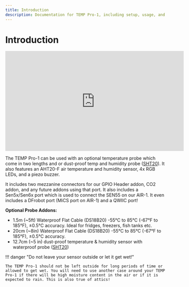 ```yaml
---
title: Introduction
description: Documentation for TEMP Pro-1, including setup, usage, and best practices.
---
```

# Introduction

<div class="cms-embed">
  <iframe width="560" height="315" src="https://www.youtube.com/embed/WxWEuq2-EDY" title="YouTube video player" frameborder="0" allow="accelerometer; autoplay; clipboard-write; encrypted-media; gyroscope; picture-in-picture; web-share" referrerpolicy="strict-origin-when-cross-origin" allowfullscreen=""></iframe>
</div>

The TEMP Pro-1 can be used with an optional temperature probe which come in two lengths and or dust-proof temp and humidity probe (<a href="https://wiki.dfrobot.com/SHT20_I2C_Temperature_%26_Humidity_Sensor__Waterproof_Probe__SKU__SEN0227" target="_blank" rel="noreferrer nofollow noopener">SHT20</a>). It also features an AHT20-F air temperature and humidity sensor, 4x RGB LEDs, and a piezo buzzer.

It includes two mezzanine connectors for our GPIO Header addon, CO2 addon, and any future addons using that port. It also includes a Sen5x/Sen6x port which is used to connect the SEN55 on our AIR-1. It even includes a DFrobot port (MiCS port on AIR-1) and a QWIIC port!

**Optional Probe Addons:**

* 1\.5m (~5ft) Waterproof Flat Cable (DS18B20) -55°C to 85°C (-67°F to 185°F), ±0.5°C accuracy. Ideal for fridges, freezers, fish tanks etc.
* 20cm (~8in) Waterproof Flat Cable (DS18B20) -55°C to 85°C (-67°F to 185°F), ±0.5°C accuracy.
* 12\.7cm (~5 in) dust-proof temperature & humidity sensor with waterproof probe (<a href="https://wiki.dfrobot.com/SHT20_I2C_Temperature_%26_Humidity_Sensor__Waterproof_Probe__SKU__SEN0227" target="_blank" rel="noreferrer nofollow noopener">SHT20</a>)

!!! danger "Do not leave your sensor outside or let it get wet!"

    The TEMP Pro-1 should not be left outside for long periods of time or allowed to get wet. You will need to use another case around your TEMP Pro-1 if there will be high moisture content in the air or if it is expected to rain. This is also true of attics!